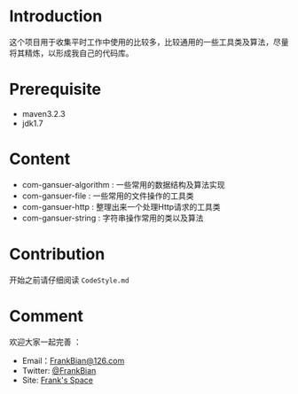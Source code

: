 

# Introduction

这个项目用于收集平时工作中使用的比较多，比较通用的一些工具类及算法，尽量将其精炼，以形成我自己的代码库。

# Prerequisite

* maven3.2.3
* jdk1.7

# Content 
+ com-gansuer-algorithm : 一些常用的数据结构及算法实现  
+ com-gansuer-file : 一些常用的文件操作的工具类
+ com-gansuer-http : 整理出来一个处理Http请求的工具类
+ com-gansuer-string : 字符串操作常用的类以及算法 
 
# Contribution

开始之前请仔细阅读 `CodeStyle.md` 

# Comment 

欢迎大家一起完善 ：    
* Email：FrankBian@126.com
* Twitter: [@FrankBian](https://twitter.com/BianFrank)
* Site: [Frank's Space](http://gansuer.com)





